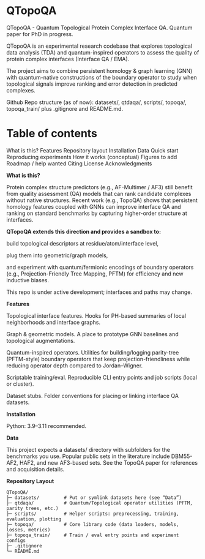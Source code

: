 # QTopoQA
QTopoQA - Quantum Topological Protein Complex Interface QA. Quantum paper for PhD in progress.

QTopoQA is an experimental research codebase that explores topological data analysis (TDA) and quantum-inspired operators to assess the quality of protein complex interfaces (Interface QA / EMA).

The project aims to combine persistent homology & graph learning (GNN) with quantum-native constructions of the boundary operator to study when topological signals improve ranking and error detection in predicted complexes.

Github Repo structure (as of now): datasets/, qtdaqa/, scripts/, topoqa/, topoqa_train/ plus .gitignore and README.md. 

# Table of contents

What is this?
Features
Repository layout
Installation
Data
Quick start
Reproducing experiments
How it works (conceptual)
Figures to add
Roadmap / help wanted
Citing
License
Acknowledgments

**What is this?**

Protein complex structure predictors (e.g., AF-Multimer / AF3) still benefit from quality assessment (QA) models that can rank candidate complexes without native structures.
Recent work (e.g., TopoQA) shows that persistent homology features coupled with GNNs can improve interface QA and ranking on standard benchmarks by capturing higher-order structure at interfaces.

**QTopoQA extends this direction and provides a sandbox to:**

build topological descriptors at residue/atom/interface level,

plug them into geometric/graph models,

and experiment with quantum/fermionic encodings of boundary operators (e.g., Projection-Friendly Tree Mapping, PFTM) for efficiency and new inductive biases.

This repo is under active development; interfaces and paths may change.

**Features**

Topological interface features. Hooks for PH-based summaries of local neighborhoods and interface graphs.

Graph & geometric models. A place to prototype GNN baselines and topological augmentations.

Quantum-inspired operators. Utilities for building/logging parity-tree (PFTM-style) boundary operators that keep projection-friendliness while reducing operator depth compared to Jordan–Wigner.

Scriptable training/eval. Reproducible CLI entry points and job scripts (local or cluster).

Dataset stubs. Folder conventions for placing or linking interface QA datasets.

**Installation**

Python: 3.9–3.11 recommended.

**Data**

This project expects a datasets/ directory with subfolders for the benchmarks you use.
Popular public sets in the literature include DBM55-AF2, HAF2, and new AF3-based sets. See the TopoQA paper for references and acquisition details.

**Repository Layout**
```text
QTopoQA/
├─ datasets/         # Put or symlink datasets here (see “Data”)
├─ qtdaqa/           # Quantum/Topological operator utilities (PFTM, parity trees, etc.)
├─ scripts/          # Helper scripts: preprocessing, training, evaluation, plotting
├─ topoqa/           # Core library code (data loaders, models, losses, metrics)
├─ topoqa_train/     # Train / eval entry points and experiment configs
├─ .gitignore
└─ README.md
